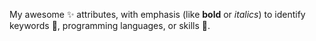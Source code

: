 My awesome ✨ attributes, with emphasis (like **bold** or _italics_) to identify keywords 🔑, programming languages, or skills 🧠. 
